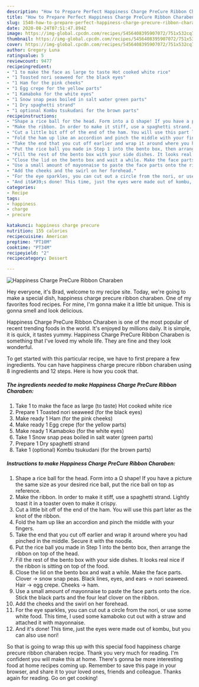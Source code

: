 ```yaml
---
description: "How to Prepare Perfect Happiness Charge PreCure Ribbon Charaben"
title: "How to Prepare Perfect Happiness Charge PreCure Ribbon Charaben"
slug: 1540-how-to-prepare-perfect-happiness-charge-precure-ribbon-charaben
date: 2020-08-24T07:51:47.894Z
image: https://img-global.cpcdn.com/recipes/5456408395907072/751x532cq70/happiness-charge-precure-ribbon-charaben-recipe-main-photo.jpg
thumbnail: https://img-global.cpcdn.com/recipes/5456408395907072/751x532cq70/happiness-charge-precure-ribbon-charaben-recipe-main-photo.jpg
cover: https://img-global.cpcdn.com/recipes/5456408395907072/751x532cq70/happiness-charge-precure-ribbon-charaben-recipe-main-photo.jpg
author: Gregory Luna
ratingvalue: 5
reviewcount: 9477
recipeingredient:
- "1 to make the face as large to taste Hot cooked white rice"
- "1 Toasted nori seaweed for the black eyes"
- "1 Ham for the pink cheeks"
- "1 Egg crepe for the yellow parts"
- "1 Kamaboko for the white eyes"
- "1 Snow snap peas boiled in salt water green parts"
- "1 Dry spaghetti strand"
- "1 optional Kombu tsukudani for the brown parts"
recipeinstructions:
- "Shape a rice ball for the head. Form into a Ω shape! If you have a picture the same size as your desired rice ball, put the rice ball on top as reference."
- "Make the ribbon. In order to make it stiff, use a spaghetti strand. Lightly toast it in a toaster oven to make it crispy."
- "Cut a little bit off of the end of the ham. You will use this part later as the knot of the ribbon."
- "Fold the ham up like an accordion and pinch the middle with your fingers."
- "Take the end that you cut off earlier and wrap it around where you had pinched in the middle. Secure it with the noodle."
- "Put the rice ball you made in Step 1 into the bento box, then arrange the ribbon on top of the head."
- "Fill the rest of the bento box with your side dishes. It looks real nice if the ribbon is sitting on top of the food."
- "Close the lid on the bento box and wait a while. Make the face parts. Clover -&gt; snow snap peas.  Black lines, eyes, and ears -&gt; nori seaweed.  Hair -&gt; egg crepe. Cheeks -&gt; ham."
- "Use a small amount of mayonnaise to paste the face parts onto the rice. Stick the black parts and the four leaf clover on the ribbon."
- "Add the cheeks and the swirl on her forehead."
- "For the eye sparkles, you can cut out a circle from the nori, or use some white food. This time, I used some kamaboko cut out with a straw and attached it with mayonnaise."
- "And it&#39;s done! This time, just the eyes were made out of kombu, but you can also use nori!"
categories:
- Recipe
tags:
- happiness
- charge
- precure

katakunci: happiness charge precure 
nutrition: 155 calories
recipecuisine: American
preptime: "PT10M"
cooktime: "PT34M"
recipeyield: "2"
recipecategory: Dessert

---
```



![Happiness Charge PreCure Ribbon Charaben](https://img-global.cpcdn.com/recipes/5456408395907072/751x532cq70/happiness-charge-precure-ribbon-charaben-recipe-main-photo.jpg)

Hey everyone, it's Brad, welcome to my recipe site. Today, we're going to make a special dish, happiness charge precure ribbon charaben. One of my favorites food recipes. For mine, I'm gonna make it a little bit unique. This is gonna smell and look delicious.

Happiness Charge PreCure Ribbon Charaben is one of the most popular of recent trending foods in the world. It's enjoyed by millions daily. It is simple, it is quick, it tastes yummy. Happiness Charge PreCure Ribbon Charaben is something that I've loved my whole life. They are fine and they look wonderful.




To get started with this particular recipe, we have to first prepare a few ingredients. You can have happiness charge precure ribbon charaben using 8 ingredients and 12 steps. Here is how you cook that.

<!--inarticleads1-->

##### The ingredients needed to make Happiness Charge PreCure Ribbon Charaben:

1. Take 1 to make the face as large (to taste) Hot cooked white rice
1. Prepare 1 Toasted nori seaweed (for the black eyes)
1. Make ready 1 Ham (for the pink cheeks)
1. Make ready 1 Egg crepe (for the yellow parts)
1. Make ready 1 Kamaboko (for the white eyes)
1. Take 1 Snow snap peas boiled in salt water (green parts)
1. Prepare 1 Dry spaghetti strand
1. Take 1 (optional) Kombu tsukudani (for the brown parts)




<!--inarticleads2-->

##### Instructions to make Happiness Charge PreCure Ribbon Charaben:

1. Shape a rice ball for the head. Form into a Ω shape! If you have a picture the same size as your desired rice ball, put the rice ball on top as reference.
1. Make the ribbon. In order to make it stiff, use a spaghetti strand. Lightly toast it in a toaster oven to make it crispy.
1. Cut a little bit off of the end of the ham. You will use this part later as the knot of the ribbon.
1. Fold the ham up like an accordion and pinch the middle with your fingers.
1. Take the end that you cut off earlier and wrap it around where you had pinched in the middle. Secure it with the noodle.
1. Put the rice ball you made in Step 1 into the bento box, then arrange the ribbon on top of the head.
1. Fill the rest of the bento box with your side dishes. It looks real nice if the ribbon is sitting on top of the food.
1. Close the lid on the bento box and wait a while. Make the face parts. Clover -&gt; snow snap peas.  Black lines, eyes, and ears -&gt; nori seaweed.  Hair -&gt; egg crepe. Cheeks -&gt; ham.
1. Use a small amount of mayonnaise to paste the face parts onto the rice. Stick the black parts and the four leaf clover on the ribbon.
1. Add the cheeks and the swirl on her forehead.
1. For the eye sparkles, you can cut out a circle from the nori, or use some white food. This time, I used some kamaboko cut out with a straw and attached it with mayonnaise.
1. And it&#39;s done! This time, just the eyes were made out of kombu, but you can also use nori!




So that is going to wrap this up with this special food happiness charge precure ribbon charaben recipe. Thank you very much for reading. I'm confident you will make this at home. There's gonna be more interesting food at home recipes coming up. Remember to save this page in your browser, and share it to your loved ones, friends and colleague. Thanks again for reading. Go on get cooking!
